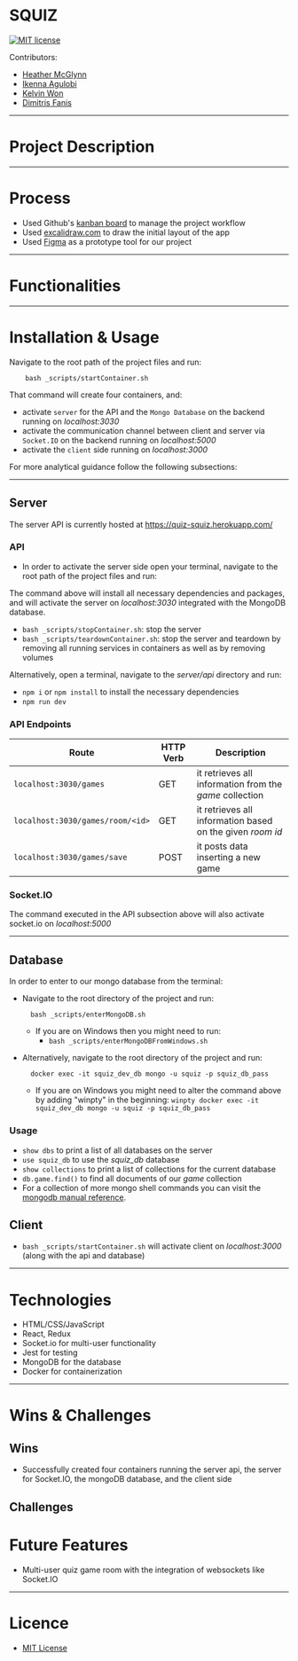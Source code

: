 # SQUIZ

[![MIT license](https://img.shields.io/badge/License-MIT-green.svg)](https://opensource.org/licenses/mit-license.php)

Contributors:
* [Heather McGlynn](https://github.com/HevvsOlivia)
* [Ikenna Agulobi](https://github.com/ike-agu)
* [Kelvin Won](https://github.com/kelvin6118)
* [Dimitris Fanis](https://github.com/dimi-fn)

---------

# Project Description


-------

# Process

* Used Github's [kanban board](https://github.com/dimi-fn/squiz/projects/2) to manage the project workflow
* Used [excalidraw.com](https://excalidraw.com/#room=e8ea7cb359dd44038d8f,NWTbp2wAp44yK9gqYUyc2g) to draw the initial layout of the app
* Used [Figma](https://www.figma.com/file/DC7IMmnU5CezMF6N21vpnz/squiz?node-id=0%3A1) as a prototype tool for our project

-------

# Functionalities

-------

# Installation & Usage

Navigate to the root path of the project files and run:

        bash _scripts/startContainer.sh

That command will create four containers, and:
* activate `server` for the API and the `Mongo Database` on the backend running on *localhost:3030*
* activate the communication channel between client and server via `Socket.IO` on the backend running on *localhost:5000*
* activate the `client` side running on *localhost:3000*

For more analytical guidance follow the following subsections:

-----

## Server

The server API is currently hosted at https://quiz-squiz.herokuapp.com/

### API

* In order to activate the server side open your terminal, navigate to the root path of the project files and run:


The command above will install all necessary dependencies and packages, and will activate the server on *localhost:3030* integrated with the MongoDB database.

* `bash _scripts/stopContainer.sh`: stop the server
* `bash _scripts/teardownContainer.sh`: stop the server and teardown by removing all running services in containers as well as by removing volumes

Alternatively, open a terminal, navigate to the *server/api* directory and run:
* `npm i` or `npm install` to install the necessary dependencies
* `npm run dev` 

### API Endpoints

| Route | HTTP Verb  | Description |
|------|------|-----|
| `localhost:3030/games` | GET  |it retrieves all information from the *game* collection | 
| `localhost:3030/games/room/<id>` | GET | it retrieves all information based on the given *room id* | 
| `localhost:3030/games/save` | POST |it posts data inserting a new game|


### Socket.IO

The command executed in the API subsection above will also activate socket.io on *localhost:5000*

------

## Database

In order to enter to our mongo database from the terminal:
* Navigate to the root directory of the project and run:

        bash _scripts/enterMongoDB.sh

    * If you are on Windows then you might need to run:
        * `bash _scripts/enterMongoDBFromWindows.sh`

* Alternatively, navigate to the root directory of the project and run:

        docker exec -it squiz_dev_db mongo -u squiz -p squiz_db_pass

    * If you are on Windows you might need to alter the command above by adding "winpty" in the beginning: `winpty docker exec -it squiz_dev_db mongo -u squiz -p squiz_db_pass`

### Usage
* `show dbs` to print a list of all databases on the server
* `use squiz_db` to use the *squiz_db* database
* `show collections` to print a list of collections for the current database
* `db.game.find()` to find all documents of our *game* collection
* For a collection of more mongo shell commands you can visit the [mongodb manual reference](https://www.mongodb.com/docs/manual/reference/mongo-shell/).

## Client

* `bash _scripts/startContainer.sh` will activate client on *localhost:3000* (along with the api and database)

-------

# Technologies

* HTML/CSS/JavaScript
* React, Redux
* Socket.io for multi-user functionality
* Jest for testing
* MongoDB for the database
* Docker for containerization

-------

# Wins & Challenges

## Wins

* Successfully created four containers running the server api, the server for Socket.IO, the mongoDB database, and the client side

## Challenges

# Future Features

* Multi-user quiz game room with the integration of websockets like Socket.IO


-------

# Licence

* [MIT License](https://opensource.org/licenses/mit-license.php)
